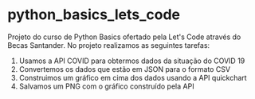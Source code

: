 # python_basics_lets_code
Projeto do curso de Python Basics ofertado pela Let's Code através do Becas Santander. No projeto realizamos as seguintes tarefas: 

1. Usamos a API COVID para obtermos dados da situação do COVID 19
2. Convertemos os dados que estão em JSON para o formato CSV
3. Construimos um gráfico em cima dos dados usando a API quickchart
4. Salvamos um PNG com o gráfico construído pela API
